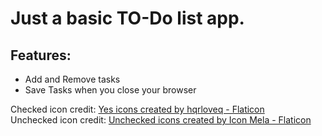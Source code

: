# Just a basic TO-Do list app.

## Features:
- Add and Remove tasks
- Save Tasks when you close your browser





Checked icon credit: <a href="https://www.flaticon.com/free-icons/yes" title="yes icons">Yes icons created by hqrloveq - Flaticon</a> 
<br>
Unchecked icon credit: <a href="https://www.flaticon.com/free-icons/unchecked" title="unchecked icons">Unchecked icons created by Icon Mela - Flaticon</a>
